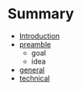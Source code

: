 # Summary

* [Introduction](README.md)
* [preamble](preamble.md)
   * goal
   * idea
* [general](general.md)
* [technical](technical.md)

